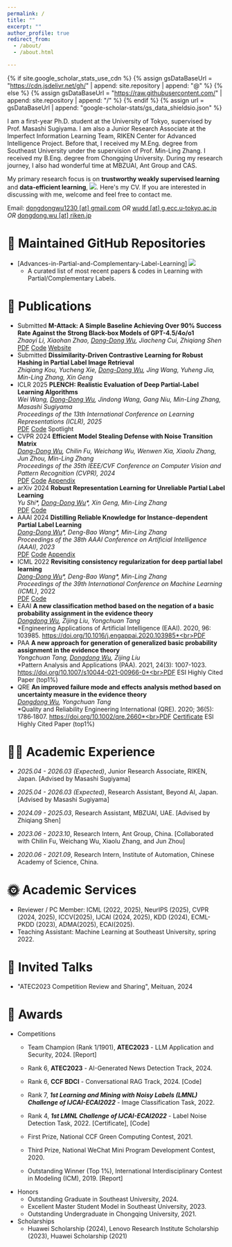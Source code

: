 ```yaml
---
permalink: /
title: ""
excerpt: ""
author_profile: true
redirect_from: 
  - /about/
  - /about.html

---
```


{% if site.google_scholar_stats_use_cdn %}
{% assign gsDataBaseUrl = "https://cdn.jsdelivr.net/gh/" | append: site.repository | append: "@" %}
{% else %}
{% assign gsDataBaseUrl = "https://raw.githubusercontent.com/" | append: site.repository | append: "/" %}
{% endif %}
{% assign url = gsDataBaseUrl | append: "google-scholar-stats/gs_data_shieldsio.json" %}

<span class='anchor' id='about-me'></span>

I am a first-year Ph.D. student at <a href="http://www.u-tokyo.ac.jp/en/" style="text-decoration: none;">the University of Tokyo</a>,  supervised by Prof. <a href="http://www.ms.k.u-tokyo.ac.jp/sugi/index.html" style="text-decoration: none;">Masashi Sugiyama</a>. I am also a Junior Research Associate at the <a href="https://aip.riken.jp/labs/generic_tech/imperfect_inf_learn" style="text-decoration: none;">Imperfect Information Learning Team</a>, <a href="https://www.riken.jp/en" style="text-decoration: none;">RIKEN</a> <a href="https://aip.riken.jp/" style="text-decoration: none;">Center for Advanced Intelligence Project</a>. Before that, I received my M.Eng. degree from <a href="https://cse.seu.edu.cn/" style="text-decoration: none;">Southeast University</a> under the supervision of Prof. <a href="http://palm.seu.edu.cn/zhangml" style="text-decoration: none;">Min-Ling Zhang</a>. I received my B.Eng. degree from <a href="http://www.cse.cqu.edu.cn/" style="text-decoration: none;">Chongqing University</a>. During my research journey, I also had wonderful time at MBZUAI, Ant Group and CAS.

My primary research focus is on **trustworthy weakly supervised learning** and **data-efficient learning**,   <a href='https://scholar.google.com/citations?user=_Vx3dZgAAAAJ'><img src="https://img.shields.io/endpoint?url={{ url | url_encode }}&logo=Google%20Scholar&labelColor=f6f6f6&color=9cf&style=flat&label=citations"></a>. Here's my  <a href ="../certificates/CV.pdf" style="text-decoration: none;">CV</a>. If you are interested in discussing with me, welcome and feel free to contact me.

Email: <u>dongdongwu1230 [at] gmail.com</u> *OR* <u>wudd [at] g.ecc.u-tokyo.ac.jp</u> *OR* <u>dongdong.wu [at] riken.jp</u>

# 🎈 Maintained GitHub Repositories

- <a href="https://github.com/wu-dd/Advances-in-Partial-and-Complementary-Label-Learning" style="text-decoration: none;">[Advances-in-Partial-and-Complementary-Label-Learning]</a> ![](https://img.shields.io/github/stars/wu-dd/Advances-in-Partial-and-Complementary-Label-Learning)
  - A curated list of most recent papers & codes in Learning with Partial/Complementary Labels.

# 📝 Publications
- <span class='paper-prebadge'>Submitted</span> **M-Attack: A Simple Baseline Achieving Over 90% Success Rate Against the Strong Black-box Models of GPT-4.5/4o/o1**<br>*Zhaoyi Li, Xiaohan Zhao, <u>Dong-Dong Wu</u>, Jiacheng Cui, Zhiqiang Shen*<br><span class='paper-asset'><a href="https://arxiv.org/pdf/2503.10635v1">PDF</a></span> <span class='paper-asset'><a href="https://github.com/VILA-Lab/M-Attack">Code</a></span> <span class='paper-asset'><a href="https://vila-lab.github.io/M-Attack-Website/">Website</a></span>
- <span class='paper-prebadge'>Submitted</span> **Dissimilarity-Driven Contrastive Learning for Robust Hashing in Partial Label Image Retrieval**<br>*Zhiqiang Kou, Yucheng Xie, <u>Dong-Dong Wu</u>, Jing Wang, Yuheng Jia, Min-Ling Zhang, Xin Geng*
- <span class='paper-badge'>ICLR 2025</span> **PLENCH: Realistic Evaluation of Deep Partial-Label Learning Algorithms**<br>*Wei Wang, <u>Dong-Dong Wu</u>, Jindong Wang, Gang Niu, Min-Ling Zhang, Masashi Sugiyama*<br>*Proceedings of the 13th International Conference on Learning Representations (ICLR), 2025*<br><span class='paper-asset'><a href="https://arxiv.org/pdf/2502.10184">PDF</a></span> <span class='paper-asset'><a href="https://github.com/wwangwitsel/PLENCH">Code</a></span> <span class='paper-highlight'>Spotlight</span> 
- <span class='paper-badge'>CVPR 2024</span> **Efficient Model Stealing Defense with Noise Transition Matrix**<br>*<u>Dong-Dong Wu</u>, Chilin Fu, Weichang Wu, Wenwen Xia, Xiaolu Zhang, Jun Zhou, Min-Ling Zhang*<br>*Proceedings of the 35th IEEE/CVF Conference on Computer Vision and Pattern Recognition (CVPR), 2024*<br><span class='paper-asset'><a href="https://palm.seu.edu.cn/zhangml/files/CVPR'24.pdf">PDF</a></span> <span class='paper-asset'><a href="https://github.com/wu-dd/EMMA">Code</a></span> <span class='paper-asset'><a href="https://palm.seu.edu.cn/zhangml/files/Appendix_CVPR'24.pdf">Appendix</a></span>
- <span class='paper-badge'>arXiv 2024</span> **Robust Representation Learning for Unreliable Partial Label Learning**<br>*Yu Shi\*, <u>Dong-Dong Wu</u>\*, Xin Geng, Min-Ling Zhang*<br><span class='paper-asset'><a href="https://arxiv.org/pdf/2308.16718.pdf">PDF</a></span> <span class='paper-asset'><a href="https://github.com/wu-dd/URRL">Code</a></span>
- <span class='paper-badge'>AAAI 2024</span> **Distilling Reliable Knowledge for Instance-dependent Partial Label Learning**<br>*<u>Dong-Dong Wu</u>\*, Deng-Bao Wang\*, Min-Ling Zhang*<br>*Proceedings of the 38th AAAI Conference on Artificial Intelligence (AAAI), 2023*<br><span class='paper-asset'><a href="https://palm.seu.edu.cn/zhangml/files/AAAI'24d.pdf">PDF</a></span> <span class='paper-asset'><a href="https://github.com/wu-dd/DIRK">Code</a></span> <span class='paper-asset'><a href="https://palm.seu.edu.cn/zhangml/files/Appendix_AAAI'24d.pdf">Appendix</a></span>
- <span class='paper-badge'>ICML 2022</span> **Revisiting consistency regularization for deep partial label learning**<br>*<u>Dong-Dong Wu</u>\*, Deng-Bao Wang\*, Min-Ling Zhang*<br>*Proceedings of the 39th International Conference on Machine Learning (ICML)*, 2022<br><span class='paper-asset'><a href="http://palm.seu.edu.cn/zhangml/files/ICML'22a.pdf">PDF</a></span> <span class='paper-asset'><a href="https://github.com/wu-dd/PLCR">Code</a></span>
- <span class='paper-badge'>EAAI</span> **A new classification method based on the negation of a basic probability assignment in the evidence theory**<br>*<u>Dongdong Wu</u>, Zijing Liu, Yongchuan Tang*<br>*Engineering Applications of Artificial Intelligence (EAAI). 2020, 96: 103985. https://doi.org/10.1016/j.engappai.2020.103985*<br><span class='paper-asset'><a href="https://www.sciencedirect.com/science/article/abs/pii/S0952197620302864">PDF</a></span>
- <span class='paper-badge'>PAA</span>  **A new approach for generation of generalized basic probability  assignment in the evidence theory**<br>*Yongchuan Tang, <u>Dongdong Wu</u>, Zijing Liu*<br>*Pattern Analysis and Applications (PAA).  2021, 24(3): 1007-1023. https://doi.org/10.1007/s10044-021-00966-0*<br><span class='paper-asset'><a href="https://link.springer.com/content/pdf/10.1007/s10044-021-00966-0.pdf">PDF</a></span> <span class='paper-highlight'>ESI Highly Cited Paper (top1%)</span>
- <span class='paper-badge'>QRE</span> **An improved failure mode and effects analysis method based on uncertainty measure in the evidence theory**<br>*<u>Dongdong Wu</u>, Yongchuan Tang*<br>*Quality and Reliability Engineering International (QRE). 2020; 36(5): 1786‐1807. https://doi.org/10.1002/qre.2660*<br><span class='paper-asset'><a href="https://onlinelibrary.wiley.com/doi/epdf/10.1002/qre.2660">PDF</a></span> <span class='paper-asset'><a href="../certificates/Top Cited Article 2020-2021.pdf">Certificate</a></span> <span class='paper-highlight'>ESI Highly Cited Paper (top1%)</span>

# 👨‍💻 Academic Experience

- *2025.04 - 2026.03 (Expected)*, Junior Research Associate, <a href="https://aip.riken.jp" style="text-decoration: none;">RIKEN</a>, Japan. [Advised by <a href="https://scholar.google.co.jp/citations?user=GkYIrlIAAAAJ&hl=en" style="text-decoration: none;">Masashi Sugiyama</a>]
- *2025.04 - 2026.03 (Expected)*, Research Assistant, <a href="https://beyondai.jp" style="text-decoration: none;">Beyond AI</a>, Japan. [Advised by <a href="https://scholar.google.co.jp/citations?user=GkYIrlIAAAAJ&hl=en" style="text-decoration: none;">Masashi Sugiyama</a>]
- *2024.09 - 2025.03*, Research Assistant, <a href="https://mbzuai.ac.ae/" style="text-decoration: none;">MBZUAI</a>, UAE. [Advised by <a href="https://zhiqiangshen.com/" style="text-decoration: none;">Zhiqiang Shen</a>]
- *2023.06 - 2023.10*, Research Intern, <a href="https://www.antgroup.com/" style="text-decoration: none;">Ant Group</a>, China. [Collaborated with <a href="https://dblp.org/pid/245/1803.html" style="text-decoration: none;">Chilin Fu</a>, <a href="https://openreview.net/profile?id=~Weichang_Wu1" style="text-decoration: none;">Weichang Wu</a>, <a href="https://scholar.google.com/citations?user=cAz9PToAAAAJ&hl=en" style="text-decoration: none;">Xiaolu Zhang</a>, and <a href="https://scholar.google.com/citations?user=mCVvloEAAAAJ&hl=en" style="text-decoration: none;">Jun Zhou</a>]

- *2020.06 - 2021.09*, Research Intern, <a href="http://www.ia.cas.cn/" style="text-decoration: none;">Institute of Automation, Chinese Academy of Science</a>, China.

# 🌞 Academic Services

- Reviewer / PC Member: ICML (2022, 2025), NeurIPS (2025), CVPR (2024, 2025), ICCV(2025), IJCAI (2024, 2025), KDD (2024), ECML-PKDD (2023), ADMA(2025), ECAI(2025).
- Teaching Assistant: Machine Learning at Southeast University, spring 2022.

# 👻 Invited Talks

- "ATEC2023 Competition Review and Sharing", Meituan, 2024

# 🏅 Awards

- Competitions
  - Team Champion (Rank 1/1901), **ATEC2023** - LLM Application and Security, 2024. [<a href="https://tech.cnr.cn/techph/20240423/t20240423_526677850.shtml" style="text-decoration: none;">Report</a>]
  - Rank 6, **ATEC2023** - AI-Generated News Detection Track, 2024.
  
  - Rank 6, **CCF BDCI** - Conversational RAG Track, 2024. [<a href="https://github.com/wu-dd/BDCI-Solution" style="text-decoration: none;">Code</a>]
  
  - Rank 7, ***1st Learning and Mining with Noisy Labels (LMNL) Challenge of IJCAI-ECAI2022*** - Image Classification Task, 2022.
  - Rank 4, ***1st LMNL Challenge of IJCAI-ECAI2022*** - Label Noise Detection Task, 2022.  [<a href="../certificates/1st of LMNL challenge.pdf" style="text-decoration: none;">Certificate</a>], [<a href="https://github.com/wu-dd/LMNL" style="text-decoration: none;">Code</a>]
  - First Prize, National CCF Green Computing Contest, 2021.
  - Third Prize, National WeChat Mini Program Development Contest, 2020.
  - Outstanding Winner (Top 1%), International Interdisciplinary Contest in Modeling (ICM), 2019. [<a href="https://wmxy.cqu.edu.cn/info/1016/1173.htm" style="text-decoration: none;">Report</a>]
- Honors
  - Outstanding Graduate in Southeast University, 2024.
  - Excellent Master Student Model in Southeast University, 2023.
  - Outstanding Undergraduate in Chongqing University, 2021.
- Scholarships
  - Huawei Scholarship (2024), Lenovo Research Institute Scholarship (2023), Huawei Scholarship (2021)
